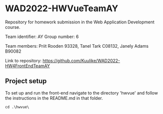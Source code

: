 # WAD2022-HWVueTeamAY
Repository for homework submission in the Web Application Development course.

Team identifier: AY Group number: 6

Team members: Priit Rooden 93328, Tanel Tark C08132, Janely Adams B90082

Link to repository: https://github.com/Kuulike/WAD2022-HW4FrontEndTeamAY


## Project setup
To set up and run the front-end navigate to the directory 'hwvue' and follow the instructions in the README.md in that folder.

```
cd .\hwvue\
```
